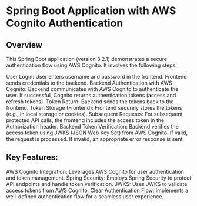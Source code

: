 
# Spring Boot Application with AWS Cognito Authentication

## Overview

This Spring Boot application (version 3.2.1) demonstrates a secure authentication flow using AWS Cognito. It involves the following steps:

User Login:
User enters username and password in the frontend.
Frontend sends credentials to the backend.
Backend Authentication with AWS Cognito:
Backend communicates with AWS Cognito to authenticate the user.
If successful, Cognito returns authentication tokens (access and refresh tokens).
Token Return:
Backend sends the tokens back to the frontend.
Token Storage (Frontend):
Frontend securely stores the tokens (e.g., in local storage or cookies).
Subsequent Requests:
For subsequent protected API calls, the frontend includes the access token in the Authorization header.
Backend Token Verification:
Backend verifies the access token using JWKS (JSON Web Key Set) from AWS Cognito.
If valid, the request is processed.
If invalid, an appropriate error response is sent.
## Key Features:

AWS Cognito Integration: Leverages AWS Cognito for user authentication and token management.
Spring Security: Employs Spring Security to protect API endpoints and handle token verification.
JWKS: Uses JWKS to validate access tokens from AWS Cognito.
Clear Authentication Flow: Implements a well-defined authentication flow for a seamless user experience.
